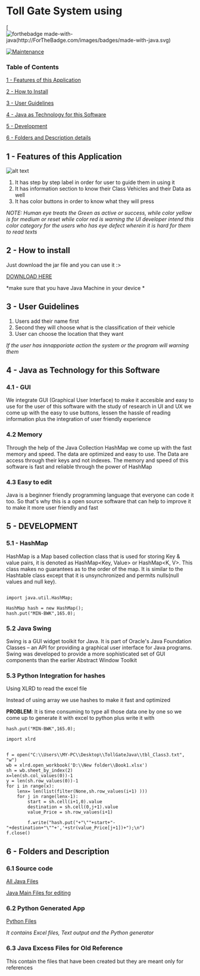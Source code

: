 # Toll Gate System using 
[![forthebadge made-with-java(http://ForTheBadge.com/images/badges/made-with-java.svg)](#)


[![Maintenance](https://img.shields.io/badge/Maintained%3F-yes-green.svg)](#)


### Table of Contents  
[1 -  Features of this Application ](#head1)  

[2 - How to Install](#head2)

[3 - User Guidelines](#head3) 

[4 - Java as Technology for this Software](#head4)  

[5 - Development](#head5)  

[6 - Folders and Description details ](#head6)  
  



<a name="head1"/></a>
## 1 - Features of this Application 


![alt text](https://github.com/raizengxd/TollGateJava/blob/master/Image_file.PNG)


1. It has step by step label in order for user to guide them in using it 
2. It has information section to know their Class Vehicles and their Data as well 
3. It has color buttons in order to know what they will press

*NOTE: Human eye treats the Green as active or success, while color yellow is for medium or reset while color red is warning the UI developer intend this color category for the users who has eye defect wherein it is hard for them to read texts*


<a name="head2"></a>
## 2 - How to install 
Just download the jar file and you can use it :>

<a href="https://github.com/raizengxd/TollGateJava/blob/master/Toll%20Gate%20System.jar">DOWNLOAD HERE</a>

*make sure that you have Java Machine in your device *

<a name="head3"/></a>

## 3 - User Guidelines
1. Users add their name first 
2. Second they will choose what is the classification of their vehicle
3. User can choose the location that they want

*If the user has innapporiate action the system or the program will warning them* 





<a name="head4"/></a>
## 4 - Java as Technology for this Software 


 
### 4.1 - GUI 

We integrate GUI (Graphical User Interface) to make it accesible and easy to use for the user of this software with the study of research in UI and UX we come up with the easy to use buttons, lessen the hassle of reading information plus the integration of user friendly experience 

### 4.2 Memory 
Through the help of the Java Collection HashMap we come up with the fast memory and speed. The data are optimized and easy to use. The Data are access through their keys and not indexes. The memory and speed of this software is fast and reliable through the power of HashMap 


### 4.3 Easy to edit 
Java is a beginner friendly programming language that everyone can code it too. So that's why this is a open source software that can help to improve it to make it more user friendly and fast
 
 
<a name="head5"/></a> 
## 5 - DEVELOPMENT 
### 5.1 - HashMap
HashMap is a Map based collection class that is used for storing Key & value pairs, it is denoted as HashMap<Key, Value> or HashMap<K, V>. This class makes no guarantees as to the order of the map. It is similar to the Hashtable class except that it is unsynchronized and permits nulls(null values and null key).

```

import java.util.HashMap;

HashMap hash = new HashMap();
hash.put("MIN-BWK",165.0);
```
### 5.2 Java Swing 
Swing is a GUI widget toolkit for Java. It is part of Oracle's Java Foundation Classes – an API for providing a graphical user interface for Java programs. Swing was developed to provide a more sophisticated set of GUI components than the earlier Abstract Window Toolkit

### 5.3 Python Integration for hashes 

Using XLRD to read the excel file 

Instead of using array we use hashes to make it fast and optimized 

**PROBLEM**: It is time consuming to type all those data one by one so we come up to generate it with excel to python plus write it with 

```
hash.put("MIN-BWK",165.0);

```

```
import xlrd


f = open("C:\\Users\\MY-PC\\Desktop\\TollGateJava\\tbl_Class3.txt", "w")
wb = xlrd.open_workbook('D:\\New folder\\Book1.xlsx')
sh = wb.sheet_by_index(2) 
x=len(sh.col_values(0))-1
y = len(sh.row_values(0))-1
for i in range(x):
    lenx= len(list(filter(None,sh.row_values(i+1) )))
    for j in range(lenx-1):
        start = sh.cell(i+1,0).value
        destination = sh.cell(0,j+1).value
        value_Price = sh.row_values(i+1)
        
        f.write("hash.put("+"\""+start+"-"+destination+"\""+','+str(value_Price[j+1])+");\n")
f.close()

```

## 6 - Folders and Description

### 6.1 Source code 
<a href = "https://github.com/raizengxd/TollGateJava/tree/master/Source%20Code/JavaApplication3"> All Java Files  </a>


<a href="https://github.com/raizengxd/TollGateJava/tree/master/Source%20Code/JavaApplication3/src/javaapplication3" > Java Main Files for editing </a>

### 6.2 Python Generated App 
<a href ="https://github.com/raizengxd/TollGateJava/tree/master/Excel%20to%20Python%20Hash%20Writer"> Python Files </a>


*It contains Excel files, Text output and the Python generator*

### 6.3 Java Excess Files for Old Reference 

This contain the files that have been created but they are meant only for references 


